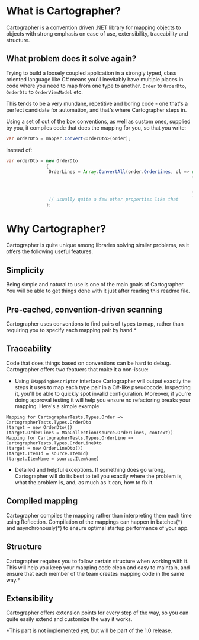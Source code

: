 # What is Cartographer?

Cartographer is a convention driven .NET library for mapping objects to objects with strong emphasis on ease of use, extensibility, traceability and structure.

## What problem does it solve again?

Trying to build a loosely coupled application in a strongly typed, class oriented language like C# means you'll inevitably have multiple places in code where you need to map from one type to another. `Order` to `OrderDto`, `OrderDto` to `OrderViewModel` etc.

This tends to be a very mundane, repetitive and boring code - one that's a perfect candidate for automation, and that's where Cartographer steps in.

Using a set of out of the box conventions, as well as custom ones, supplied by you, it compiles code that does the mapping for you, so that you write:

```java
var orderDto = mapper.Convert<OrderDto>(order);
```

instead of:

```java
var orderDto = new OrderDto
               {
               	OrderLines = Array.ConvertAll(order.OrderLines, ol => new OrderLineDto
               	                                                      {
               	                                                      	ItemId = ol.ItemId,
               	                                                      	ItemName = ol.ItemName
               	                                                      }),
               	// usually quite a few other properties like that
               };
```

# Why Cartographer?

Cartographer is quite unique among libraries solving similar problems, as it offers the following useful features.

## Simplicity

Being simple and natural to use is one of the main goals of Cartographer. You will be able to get things done with it just after reading this readme file.

## Pre-cached, convention-driven scanning

Cartographer uses conventions to find pairs of types to map, rather than requiring you to specify each mapping pair by hand.*

## Traceability

Code that does things based on conventions can be hard to debug. Cartographer offers two featuers that make it a non-issue:

 - Using `IMappingDescriptor` interface Cartographer will output exactly the steps it uses to map each type pair in a C#-like pseudocode. Inspecting it, you'll be able to quickly spot invalid configuration. Moreover, if you're doing approval testing it will help you ensure no refactoring breaks your mapping. Here's a simple example

```
Mapping for CartographerTests.Types.Order => CartographerTests.Types.OrderDto
(target = new OrderDto())
(target.OrderLines = MapCollection(source.OrderLines, context))
Mapping for CartographerTests.Types.OrderLine => CartographerTests.Types.OrderLineDto
(target = new OrderLineDto())
(target.ItemId = source.ItemId)
(target.ItemName = source.ItemName)
```

 - Detailed and helpful exceptions. If something does go wrong, Cartographer will do its best to tell you exactly where the problem is, what the problem is, and, as much as it can, how to fix it.

## Compiled mapping

Cartographer compiles the mapping rather than interpreting them each time using Reflection. Compilation of the mappings can happen in batches(\*) and asynchronously(\*) to ensure optimal startup performance of your app.

## Structure

Cartographer requires you to follow certain structure when working with it. This will help you keep your mapping code clean and easy to maintain, and ensure that each member of the team creates mapping code in the same way.*

## Extensibility

Cartographer offers extension points for every step of the way, so you can quite easily extend and customize the way it works.


*This part is not implemented yet, but will be part of the 1.0 release.